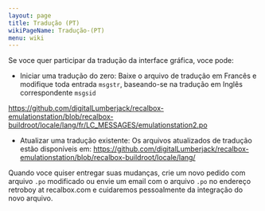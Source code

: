```yaml
---
layout: page
title: Tradução (PT)
wikiPageName: Tradução-(PT)
menu: wiki
---
```


Se voce quer participar da tradução da interface gráfica, voce pode:

- Iniciar uma tradução do zero:
Baixe o arquivo de tradução em Francês e modifique toda entrada `msgstr`, baseando-se na tradução em Inglês correspondente `msgsid`

https://github.com/digitalLumberjack/recalbox-emulationstation/blob/recalbox-buildroot/locale/lang/fr/LC_MESSAGES/emulationstation2.po

- Atualizar uma tradução existente:
Os arquivos atualizados de tradução estão disponíveis em: https://github.com/digitalLumberjack/recalbox-emulationstation/blob/recalbox-buildroot/locale/lang/

Quando voce quiser entregar suas mudanças, crie um novo pedido com arquivo `.po` modificado ou envie um email com o arquivo `.po` no endereço retroboy at recalbox.com e cuidaremos pessoalmente da integração do novo arquivo.

